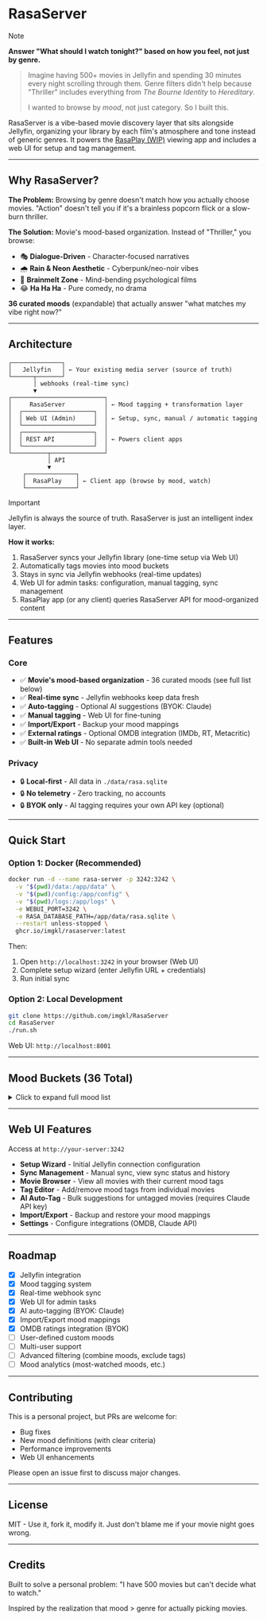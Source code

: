 # RasaServer

> [!NOTE]
**Answer "What should I watch tonight?" based on how you feel, not just by genre.**
>
> Imagine having 500+ movies in Jellyfin and spending 30 minutes every night scrolling through them. Genre filters didn't help because "Thriller" includes everything from *The Bourne Identity* to *Hereditary*.
>
> I wanted to browse by *mood*, not just category. So I built this.

RasaServer is a vibe-based movie discovery layer that sits alongside Jellyfin, organizing your library by each film's atmosphere and tone instead of generic genres. It powers the [RasaPlay (WIP)](https://github.com/imgkl/RasaPlay) viewing app and includes a web UI for setup and tag management.

---

## Why RasaServer?

**The Problem:** Browsing by genre doesn't match how you actually choose movies. "Action" doesn't tell you if it's a brainless popcorn flick or a slow-burn thriller.

**The Solution:** Movie's mood-based organization. Instead of "Thriller," you browse:
- 🎭 **Dialogue-Driven** - Character-focused narratives
- 🌧️ **Rain & Neon Aesthetic** - Cyberpunk/neo-noir vibes  
- 🧠 **Brainmelt Zone** - Mind-bending psychological films
- 😂 **Ha Ha Ha** - Pure comedy, no drama

**36 curated moods** (expandable) that actually answer "what matches my vibe right now?"

---

## Architecture
```
┌──────────────┐
│   Jellyfin   │ ← Your existing media server (source of truth)
└──────┬───────┘
       │ webhooks (real-time sync)
       ▼
┌──────────────────────────┐
│     RasaServer           │ ← Mood tagging + transformation layer
│  ┌────────────────────┐  │
│  │ Web UI (Admin)     │  │ ← Setup, sync, manual / automatic tagging
│  └────────────────────┘  │
│  ┌────────────────────┐  │
│  │ REST API           │  │ ← Powers client apps
│  └────────────────────┘  │
└──────────┬───────────────┘
           │ API
           ▼
    ┌──────────────┐
    │  RasaPlay    │ ← Client app (browse by mood, watch)
    └──────────────┘
```

> [!Important]
> Jellyfin is always the source of truth. RasaServer is just an intelligent index layer.
>

**How it works:**
1. RasaServer syncs your Jellyfin library (one-time setup via Web UI)
2. Automatically tags movies into mood buckets
3. Stays in sync via Jellyfin webhooks (real-time updates)
4. Web UI for admin tasks: configuration, manual tagging, sync management
5. RasaPlay app (or any client) queries RasaServer API for mood-organized content

---

## Features

### Core
- ✅ **Movie's mood-based organization** - 36 curated moods (see full list below)
- ✅ **Real-time sync** - Jellyfin webhooks keep data fresh
- ✅ **Auto-tagging** - Optional AI suggestions (BYOK: Claude)
- ✅ **Manual tagging** - Web UI for fine-tuning
- ✅ **Import/Export** - Backup your mood mappings
- ✅ **External ratings** - Optional OMDB integration (IMDb, RT, Metacritic)
- ✅ **Built-in Web UI** - No separate admin tools needed

### Privacy
- 🔒 **Local-first** - All data in `./data/rasa.sqlite`
- 🔒 **No telemetry** - Zero tracking, no accounts
- 🔒 **BYOK only** - AI tagging requires your own API key (optional)

---

## Quick Start

### Option 1: Docker (Recommended)
```bash
docker run -d --name rasa-server -p 3242:3242 \
  -v "$(pwd)/data:/app/data" \
  -v "$(pwd)/config:/app/config" \
  -v "$(pwd)/logs:/app/logs" \
  -e WEBUI_PORT=3242 \
  -e RASA_DATABASE_PATH=/app/data/rasa.sqlite \
  --restart unless-stopped \
  ghcr.io/imgkl/rasaserver:latest
```

Then:
1. Open `http://localhost:3242` in your browser (Web UI)
2. Complete setup wizard (enter Jellyfin URL + credentials)
3. Run initial sync

### Option 2: Local Development
```bash
git clone https://github.com/imgkl/RasaServer
cd RasaServer
./run.sh
```

Web UI: `http://localhost:8001`

---
## Mood Buckets (36 Total)

<details>
<summary>Click to expand full mood list</summary>

### Character & Dialogue
- Dialogue-Driven
- Vibe Is the Plot
- Existential Core
- Antihero Study
- Ensemble Mosaic

### Crime & Noir
- Crime, Grit & Style
- Men With Vibes (and Guns)
- Obsidian Noir
- Rain & Neon Aesthetic
- Cat and Mouse

### Psychological
- Brainmelt Zone
- The Twist Is the Plot
- Psychological Pressure-Cooker
- Late-Night Mind Rattle
- Uncanny Vibes

### Atmosphere
- Slow Burn, Sharp Blade
- One-Room Pressure Cooker
- Visual Worship
- Rainy Day Rewinds
- Quiet Epics

### Emotional
- Emotional Gut Punch
- Feel-Good Romance
- Coming of Age
- Bittersweet Aftermath

### Genre-Specific
- Ha Ha Ha (Comedy)
- Horror & Unease
- Heist Energy
- Time Twists

### Curated Collections
- Film School Shelf
- Modern Masterpieces
- Regional Gems
- Underseen Treasures
- Based on Vibes (True Story)
- Cult Chaos
- Experimental Cinema
- WTF Did I Watch

</details>

---

## Web UI Features

Access at `http://your-server:3242`

- **Setup Wizard** - Initial Jellyfin connection configuration
- **Sync Management** - Manual sync, view sync status and history
- **Movie Browser** - View all movies with their current mood tags
- **Tag Editor** - Add/remove mood tags from individual movies
- **AI Auto-Tag** - Bulk suggestions for untagged movies (requires Claude API key)
- **Import/Export** - Backup and restore your mood mappings
- **Settings** - Configure integrations (OMDB, Claude API)

---
## Roadmap

- [x] Jellyfin integration
- [x] Mood tagging system
- [x] Real-time webhook sync
- [x] Web UI for admin tasks
- [x] AI auto-tagging (BYOK: Claude)
- [x] Import/Export mood mappings
- [x] OMDB ratings integration (BYOK)
- [ ] User-defined custom moods
- [ ] Multi-user support
- [ ] Advanced filtering (combine moods, exclude tags)
- [ ] Mood analytics (most-watched moods, etc.)

---

## Contributing

This is a personal project, but PRs are welcome for:
- Bug fixes
- New mood definitions (with clear criteria)
- Performance improvements
- Web UI enhancements

Please open an issue first to discuss major changes.

---

## License

MIT - Use it, fork it, modify it. Just don't blame me if your movie night goes wrong.

---

## Credits

Built to solve a personal problem: "I have 500 movies but can't decide what to watch."

Inspired by the realization that mood > genre for actually picking movies.
